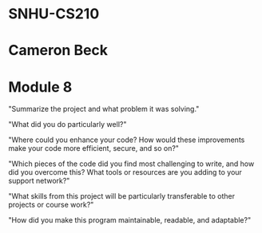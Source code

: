 # SNHU-CS210
# Cameron Beck
# Module 8

"Summarize the project and what problem it was solving."

"What did you do particularly well?"

"Where could you enhance your code? How would these improvements make your code more efficient, secure, and so on?"

"Which pieces of the code did you find most challenging to write, and how did you overcome this? What tools or resources are you adding to your support network?"

"What skills from this project will be particularly transferable to other projects or course work?"

"How did you make this program maintainable, readable, and adaptable?"
